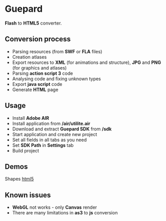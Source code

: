 # Guepard 
**Flash** to **HTML5** converter.   

## Conversion process
- Parsing resources (from **SWF** or **FLA** files)
- Creation atlases
- Export resources to **XML** (for animations and structure), **JPG** and **PNG** (for graphics and atlases)
- Parsing **action script 3** code
- Analysing code and fixing unknown types
- Export **java script** code
- Generate **HTML** page

## Usage
- Install **Adobe AIR**
- Install application from **/air/utilite.air**
- Download and extract **Guepard SDK** from **/sdk**
- Start application and create new project
- Set all fields in all tabs as you need
- Set **SDK Path** in **Settings** tab
- Build project

## Demos
Shapes
[html5](https://antonovsergey2211.github.io/guepard/demo/shapes/build/)


## Known issues
- **WebGL** not works - only **Canvas** render
- There are many limitations in **as3** to **js** conversion
